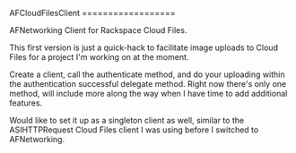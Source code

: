 AFCloudFilesClient ==================

AFNetworking Client for Rackspace Cloud Files.

This first version is just a quick-hack to facilitate image uploads to Cloud Files for a project I'm working on at the moment.

Create a client, call the authenticate method, and do your uploading within the authentication successful delegate method. Right now there's only one method, will include more along the way when I have time to add additional features.

Would like to set it up as a singleton client as well, similar to the ASIHTTPRequest Cloud Files client I was using before I switched to AFNetworking.